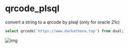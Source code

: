 # qrcode_plsql
convert a string to a qrcode by plsql (only for oracle 21c)

```sql
select qrcode('https://www.darkathena.top') from dual;
```

![img](https://www.darkathena.top/upload/2021/11/image-46a4917850b84f81832a201dc1a3ba98.png)
